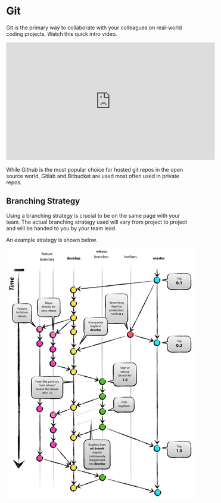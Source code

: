 # Git

Git is the primary way to collaborate with your colleagues on real-world coding projects.
Watch this quick intro video.

<iframe width="560" height="315" src="https://www.youtube.com/embed/wpISo9TNjfU" title="YouTube video player" frameborder="0" allow="accelerometer; autoplay; clipboard-write; encrypted-media; gyroscope; picture-in-picture" allowfullscreen></iframe>

While Github is the most popular choice for hosted git repos in the open source world, Gitlab and Bitbucket are used most often used in private repos.

## Branching Strategy
Using a branching strategy is crucial to be on the same page with your team. 
The actual branching strategy used will vary from project to project and will be handed to you by your team lead.

An example strategy is shown below.

<img src="/assets/branching.png">
